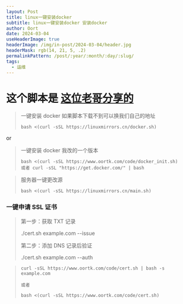```yaml
---
layout: Post
title: linux一键安装docker
subtitle: linux一键安装docker 安装docker
author: Oort
date: 2024-03-04
useHeaderImage: true
headerImage: /img/in-post/2024-03-04/header.jpg
headerMask: rgb(14, 21, 5, .2)
permalinkPattern: /post/:year/:month/:day/:slug/
tags:
  - 运维
---
```


# 这个脚本是 [这位老哥分享的](https://github.com/SuperManito/LinuxMirrors)

> 一键安装 docker 如果脚本下载不到可以换我们自己的地址
>
> ```shell
> bash <(curl -sSL https://linuxmirrors.cn/docker.sh)
> ```

or

> 一键安装 docker 我改的一个版本
>
> ```shell
> bash <(curl -sSL https://www.oortk.com/code/docker_init.sh)
> 或者 curl -sSL "https://get.docker.com/" | bash
> ```

> 服务器一键更改源
>
> ```shell
> bash <(curl -sSL https://linuxmirrors.cn/main.sh)
> ```



### 一键申请 SSL 证书

> 第一步：获取 TXT 记录
>
> ./cert.sh example.com --issue
>
> 第二步：添加 DNS 记录后验证
>
> ./cert.sh example.com --auth

> ```shell
> curl -sSL https://www.oortk.com/code/cert.sh | bash -s example.com
> 
> 或者
> 
> bash <(curl -sSL https://www.oortk.com/code/cert.sh)
> 
> ```
